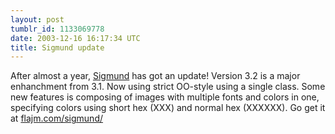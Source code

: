 ```yaml
---
layout: post
tumblr_id: 1133069778
date: 2003-12-16 16:17:34 UTC
title: Sigmund update
---
```


After almost a year, <a href="http://flajm.com/sigmund/" target="_blank">Sigmund</a> has got an update! Version 3.2 is a major enhanchment from 3.1. Now using strict OO-style using a single class. Some new features is composing of images with multiple fonts and colors in one, specifying colors using short hex (XXX) and normal hex (XXXXXX). Go get it at <a href="http://flajm.com/sigmund/" target="_blank">flajm.com/sigmund/</a>
